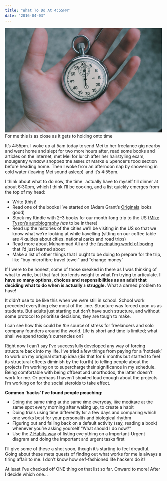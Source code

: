 ```yaml
---
title: "What To Do At 4:55PM"
date: "2016-04-03"
---
```


![For me this is as close as it gets to holding onto time](images/time-1024x683.jpeg) For me this is as close as it gets to holding onto time

It’s 4:55pm. I woke up at 5am today to send Mei to her freelance gig nearby and went home and slept for two more hours after, read some books and articles on the internet, met Mei for lunch after her hairstyling exam, indulgently window shopped the aisles of Marks & Spencer’s food section before heading home. Then I woke from an afternoon nap by showering in cold water (leaving Mei sound asleep), and it’s 4:55pm.

I think about what to do now, the time I actually have to myself till dinner at about 6:30pm, which I think I’ll be cooking, and a list quickly emerges from the top of my head:

- Write (this)!
- Read one of the books I’ve started on (Adam Grant’s [Originals](http://www.amazon.com/Originals-How-Non-Conformists-Move-World/product-reviews/0525429565/ref=cm_cr_dp_qt_see_all_top?ie=UTF8&showViewpoints=1&sortBy=helpful) looks good)
- Stock my Kindle with 2–3 books for our month-long trip to the US ([Mike Tyson’s autobiography](http://www.amazon.com/Undisputed-Truth-Autobiography-Mike-Tyson/product-reviews/0007502532/ref=cm_cr_dp_qt_see_all_top?ie=UTF8&showViewpoints=1&sortBy=helpful) _has_ to be in there)
- Read up the histories of the cities we’ll be visiting in the US so that we know what we’re looking at while travelling (sitting on our coffee table are 4 guides about cities, national parks and road trips)
- Read more about Muhammad Ali and the [fascinating world of boxing](https://www.nickang.com/boxing-interesting-to-me/) that I’d just learned about
- Make a list of other things that I ought to be doing to prepare for the trip, like “buy microfibre travel towel” and “change money”

If I were to be honest, some of those sneaked in there as I was thinking of what to write, but that fact too lends weight to what I’m trying to articulate. **I have so many options, choices and responsibilities as an adult that deciding what to do when is actually a struggle.** What a darned problem to have!

It didn’t use to be like this when we were still in school. School work preceded everything else most of the time. Structure was forced upon us as students. But adults just starting out don’t have such structure, and without some protocol to prioritise decisions, they are tough to make.

I can see how this could be _the_ source of stress for freelancers and solo company founders around the world. Life is short and time is limited; what shall we spend today’s currencies on?

Right now I can’t say I’ve successfully developed any way of forcing structure back into my life. I’ve tried a few things from paying for a ‘hotdesk’ to work on my original startup idea (did that for 6 months but started to feel its structural effects diminish by the fourth) to telling people about the projects I’m working on to supercharge their significance in my schedule. Being comfortable with being offbeat and unorthodox, the latter doesn’t work for me. Or perhaps I haven’t shouted loud enough about the projects I’m working on for the social steroids to take effect.

**Common ‘hacks’ I’ve found people preaching:**

- Doing the same thing at the same time everyday, like meditate at the same spot every morning after waking up, to create a habit
- Doing trials using time differently for a few days and comparing which one works best for your personality and biological rhythm
- Figuring out and falling back on a default activity (say, reading a book) whenever you’re asking yourself “What should I do now?”
- Use the [7 Habits way](http://www.amazon.com/The-Habits-Highly-Effective-People/product-reviews/0743269519/ref=cm_cr_dp_qt_see_all_top?ie=UTF8&showViewpoints=1&sortBy=helpful) of listing everything on a Important-Urgent diagram and doing the important and urgent tasks first

I’ll give some of these a shot soon, though it’s starting to feel dreadful. Going about these meta quests of finding out what works for me is always a tiring affair to me. I don’t know how self-fashioned life hackers do it!

At least I’ve checked off ONE thing on that list so far. Onward to more! After I decide which one…
